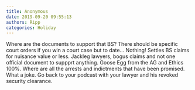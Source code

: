 ```yaml
---
title: Anonymous
date: 2019-09-20 09:55:13
authors: Ripp
categories: Holiday
---
```


 Where are the documents to support that BS?  There should be specific court orders if you win a court case but to date...
Nothing!  Settles BS claims for nuisance value or less. Jackleg lawyers, bogus claims and not one official document to suppprt anything.  Goose Egg from the AG and Ethics 100%.  Where are all the arrests and indictments that have been promised.  What a joke.  Go back to your podcast with your lawyer and his revoked security clearance.